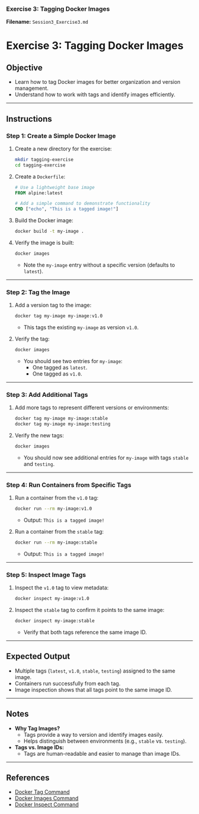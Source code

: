 

### **Exercise 3: Tagging Docker Images**

**Filename:** `Session3_Exercise3.md`


# Exercise 3: Tagging Docker Images

## Objective
- Learn how to tag Docker images for better organization and version management.
- Understand how to work with tags and identify images efficiently.

---

## Instructions

### Step 1: Create a Simple Docker Image
1. Create a new directory for the exercise:
   ```bash
   mkdir tagging-exercise
   cd tagging-exercise
   ```

2. Create a `Dockerfile`:
   ```Dockerfile
   # Use a lightweight base image
   FROM alpine:latest

   # Add a simple command to demonstrate functionality
   CMD ["echo", "This is a tagged image!"]
   ```

3. Build the Docker image:
   ```bash
   docker build -t my-image .
   ```

4. Verify the image is built:
   ```bash
   docker images
   ```

   - Note the `my-image` entry without a specific version (defaults to `latest`).

---

### Step 2: Tag the Image
1. Add a version tag to the image:
   ```bash
   docker tag my-image my-image:v1.0
   ```

   - This tags the existing `my-image` as version `v1.0`.

2. Verify the tag:
   ```bash
   docker images
   ```

   - You should see two entries for `my-image`:
     - One tagged as `latest`.
     - One tagged as `v1.0`.

---

### Step 3: Add Additional Tags
1. Add more tags to represent different versions or environments:
   ```bash
   docker tag my-image my-image:stable
   docker tag my-image my-image:testing
   ```

2. Verify the new tags:
   ```bash
   docker images
   ```

   - You should now see additional entries for `my-image` with tags `stable` and `testing`.

---

### Step 4: Run Containers from Specific Tags
1. Run a container from the `v1.0` tag:
   ```bash
   docker run --rm my-image:v1.0
   ```

   - Output: `This is a tagged image!`

2. Run a container from the `stable` tag:
   ```bash
   docker run --rm my-image:stable
   ```

   - Output: `This is a tagged image!`

---

### Step 5: Inspect Image Tags
1. Inspect the `v1.0` tag to view metadata:
   ```bash
   docker inspect my-image:v1.0
   ```

2. Inspect the `stable` tag to confirm it points to the same image:
   ```bash
   docker inspect my-image:stable
   ```

   - Verify that both tags reference the same image ID.

---

## Expected Output
- Multiple tags (`latest`, `v1.0`, `stable`, `testing`) assigned to the same image.
- Containers run successfully from each tag.
- Image inspection shows that all tags point to the same image ID.

---

## Notes
- **Why Tag Images?**
  - Tags provide a way to version and identify images easily.
  - Helps distinguish between environments (e.g., `stable` vs. `testing`).
- **Tags vs. Image IDs:**
  - Tags are human-readable and easier to manage than image IDs.

---

## References
- [Docker Tag Command](https://docs.docker.com/engine/reference/commandline/tag/)
- [Docker Images Command](https://docs.docker.com/engine/reference/commandline/images/)
- [Docker Inspect Command](https://docs.docker.com/engine/reference/commandline/inspect/)

